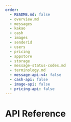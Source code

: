 ```yaml
---
order:
  - README.md: false
  - overview.md
  - messages
  - kakao
  - cash
  - images
  - senderid
  - users
  - pricing
  - appstore
  - storage
  - message-status-codes.md
  - terminology.md
  - message-api-v4: false
  - cash-api: false
  - image-api: false
  - pricing-api: false
---
```


# API Reference
